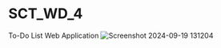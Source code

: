 # SCT_WD_4
To-Do List Web Application
![Screenshot 2024-09-19 131204](https://github.com/user-attachments/assets/faee9b99-9ed1-4762-8742-7c6f40b5a3a2)
